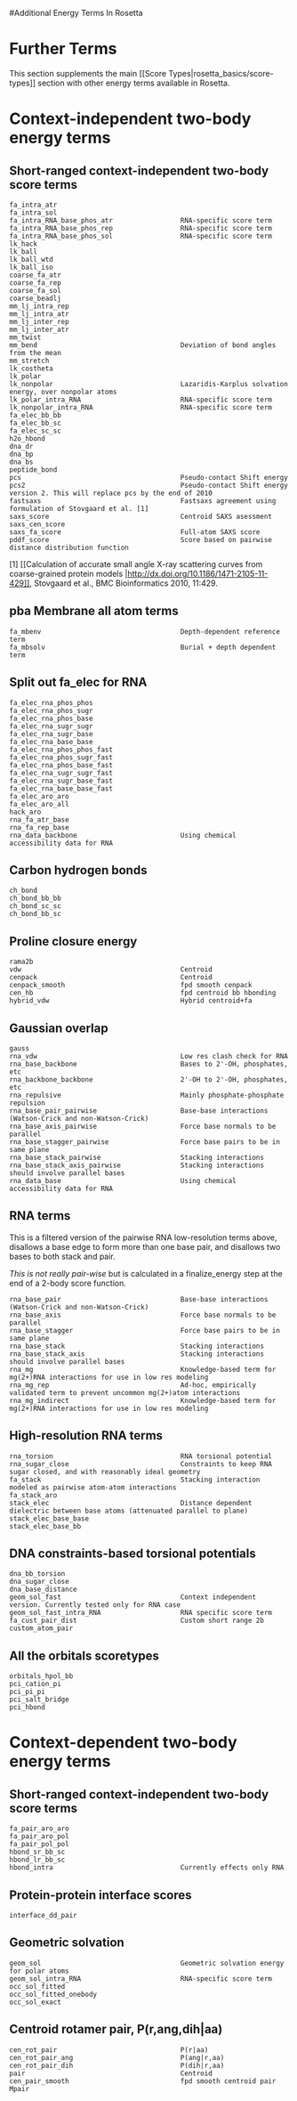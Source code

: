 #Additional Energy Terms In Rosetta 

Further Terms
=====================
This section supplements the main [[Score Types|rosetta_basics/score-types]] section with other energy terms available in Rosetta.

Context-independent two-body energy terms
=========================================

Short-ranged context-independent two-body score terms
-----------------------------------------------------

```
fa_intra_atr
fa_intra_sol
fa_intra_RNA_base_phos_atr                 RNA-specific score term
fa_intra_RNA_base_phos_rep                 RNA-specific score term
fa_intra_RNA_base_phos_sol                 RNA-specific score term
lk_hack
lk_ball
lk_ball_wtd
lk_ball_iso
coarse_fa_atr
coarse_fa_rep
coarse_fa_sol
coarse_beadlj
mm_lj_intra_rep
mm_lj_intra_atr
mm_lj_inter_rep
mm_lj_inter_atr
mm_twist                                   
mm_bend                                    Deviation of bond angles from the mean
mm_stretch                                 
lk_costheta
lk_polar
lk_nonpolar                                Lazaridis-Karplus solvation energy, over nonpolar atoms
lk_polar_intra_RNA                         RNA-specific score term
lk_nonpolar_intra_RNA                      RNA-specific score term
fa_elec_bb_bb
fa_elec_bb_sc
fa_elec_sc_sc
h2o_hbond
dna_dr
dna_bp
dna_bs
peptide_bond
pcs                                        Pseudo-contact Shift energy
pcs2                                       Pseudo-contact Shift energy version 2. This will replace pcs by the end of 2010
fastsaxs                                   Fastsaxs agreement using formulation of Stovgaard et al. [1]
saxs_score                                 Centroid SAXS asessment
saxs_cen_score
saxs_fa_score                              Full-atom SAXS score
pddf_score                                 Score based on pairwise distance distribution function
```

[1] [[Calculation of accurate small angle X-ray scattering curves from coarse-grained protein models |http://dx.doi.org/10.1186/1471-2105-11-429]], Stovgaard et al., BMC Bioinformatics 2010, 11:429.

pba Membrane all atom terms
---------------------------

```
fa_mbenv                                   Depth-dependent reference term
fa_mbsolv                                  Burial + depth dependent term
```

Split out fa_elec for RNA
-------------------------

```
fa_elec_rna_phos_phos
fa_elec_rna_phos_sugr
fa_elec_rna_phos_base
fa_elec_rna_sugr_sugr
fa_elec_rna_sugr_base
fa_elec_rna_base_base
fa_elec_rna_phos_phos_fast
fa_elec_rna_phos_sugr_fast
fa_elec_rna_phos_base_fast
fa_elec_rna_sugr_sugr_fast
fa_elec_rna_sugr_base_fast
fa_elec_rna_base_base_fast
fa_elec_aro_aro
fa_elec_aro_all
hack_aro
rna_fa_atr_base
rna_fa_rep_base
rna_data_backbone                          Using chemical accessibility data for RNA
```

Carbon hydrogen bonds
---------------------

```
ch_bond                                    
ch_bond_bb_bb
ch_bond_sc_sc
ch_bond_bb_sc
```

Proline closure energy
----------------------

```
rama2b
vdw                                        Centroid
cenpack                                    Centroid
cenpack_smooth                             fpd smooth cenpack
cen_hb                                     fpd centroid bb hbonding
hybrid_vdw                                 Hybrid centroid+fa
```

Gaussian overlap
----------------

```
gauss
rna_vdw                                    Low res clash check for RNA
rna_base_backbone                          Bases to 2'-OH, phosphates, etc
rna_backbone_backbone                      2'-OH to 2'-OH, phosphates, etc
rna_repulsive                              Mainly phosphate-phosphate repulsion
rna_base_pair_pairwise                     Base-base interactions (Watson-Crick and non-Watson-Crick)
rna_base_axis_pairwise                     Force base normals to be parallel
rna_base_stagger_pairwise                  Force base pairs to be in same plane
rna_base_stack_pairwise                    Stacking interactions
rna_base_stack_axis_pairwise               Stacking interactions should involve parallel bases
rna_data_base                              Using chemical accessibility data for RNA
```

RNA terms
---------

This is a filtered version of the pairwise RNA low-resolution terms above, disallows a base edge to form more than one base pair, and disallows two bases to both stack and pair. 

_This is not really pair-wise_ but is calculated in a finalize_energy step at the end of a 2-body score function.

```
rna_base_pair                              Base-base interactions (Watson-Crick and non-Watson-Crick)
rna_base_axis                              Force base normals to be parallel
rna_base_stagger                           Force base pairs to be in same plane
rna_base_stack                             Stacking interactions
rna_base_stack_axis                        Stacking interactions should involve parallel bases
rna_mg                                     Knowledge-based term for mg(2+)RNA interactions for use in low res modeling
rna_mg_rep                                 Ad-hoc, empirically validated term to prevent uncommon mg(2+)atom interactions
rna_mg_indirect                            Knowledge-based term for mg(2+)RNA interactions for use in low res modeling
```

High-resolution RNA terms
-------------------------

```
rna_torsion                                RNA torsional potential
rna_sugar_close                            Constraints to keep RNA sugar closed, and with reasonably ideal geometry
fa_stack                                   Stacking interaction modeled as pairwise atom-atom interactions
fa_stack_aro
stack_elec                                 Distance dependent dielectric between base atoms (attenuated parallel to plane)
stack_elec_base_base
stack_elec_base_bb
```

DNA constraints-based torsional potentials
------------------------------------------

```
dna_bb_torsion
dna_sugar_close
dna_base_distance
geom_sol_fast                              Context independent version. Currently tested only for RNA case
geom_sol_fast_intra_RNA                    RNA specific score term
fa_cust_pair_dist                          Custom short range 2b
custom_atom_pair
```

All the orbitals scoretypes
---------------------------

```
orbitals_hpol_bb
pci_cation_pi
pci_pi_pi
pci_salt_bridge
pci_hbond
```

Context-dependent two-body energy terms
=======================================

Short-ranged context-independent two-body score terms
-----------------------------------------------------

```
fa_pair_aro_aro
fa_pair_aro_pol
fa_pair_pol_pol
hbond_sr_bb_sc
hbond_lr_bb_sc
hbond_intra                                Currently effects only RNA
```

Protein-protein interface scores
--------------------------------

```
interface_dd_pair
```

Geometric solvation
-------------------

```
geom_sol                                   Geometric solvation energy for polar atoms
geom_sol_intra_RNA                         RNA-specific score term
occ_sol_fitted
occ_sol_fitted_onebody
occ_sol_exact
```

Centroid rotamer pair, P(r,ang,dih|aa)
--------------------------------------

```
cen_rot_pair                               P(r|aa)
cen_rot_pair_ang                           P(ang|r,aa)
cen_rot_pair_dih                           P(dih|r,aa)
pair                                       Centroid
cen_pair_smooth                            fpd smooth centroid pair
Mpair
```
